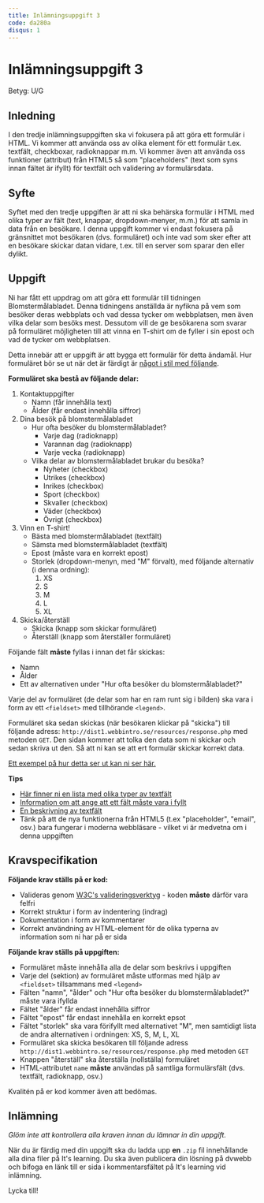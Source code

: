 ```yaml
---
title: Inlämningsuppgift 3
code: da280a
disqus: 1
---
```


# Inlämningsuppgift 3

Betyg: U/G

## Inledning

I den tredje inlämningsuppgiften ska vi fokusera på att göra ett formulär i HTML. Vi kommer att använda oss av olika element för ett formulär t.ex. textfält, checkboxar, radioknappar m.m. Vi kommer även att använda oss funktioner (attribut) från HTML5 så som "placeholders" (text som syns innan fältet är ifyllt) för textfält och validering av formulärsdata.

## Syfte

Syftet med den tredje uppgiften är att ni ska behärska formulär i HTML med olika typer av fält (text, knappar, dropdown-menyer, m.m.) för att samla in data från en besökare. I denna uppgift kommer vi endast fokusera på gränsnittet mot besökaren (dvs. formuläret) och inte vad som sker efter att en besökare skickar datan vidare, t.ex. till en server som sparar den eller dylikt.

## Uppgift

Ni har fått ett uppdrag om att göra ett formulär till tidningen Blomstermålabladet. Denna tidningens anställda är nyfikna på vem som besöker deras webbplats och vad dessa tycker om webbplatsen, men även vilka delar som besöks mest. Dessutom vill de ge besökarena som svarar på formuläret möjligheten till att vinna en T-shirt om de fyller i sin epost och vad de tycker om webbplatsen.

Detta innebär att er uppgift är att bygga ett formulär för detta ändamål. Hur formuläret bör se ut när det är färdigt är [något i stil med följande](/assets/material/da280a_inl3_form.png).

**Formuläret ska bestå av följande delar:**

1. Kontaktuppgifter
    * Namn (får innehålla text)
    * Ålder (får endast innehålla siffror)
2. Dina besök på blomstermålabladet
    * Hur ofta besöker du blomstermålabladet?
        * Varje dag (radioknapp)
        * Varannan dag (radioknapp)
        * Varje vecka (radioknapp)
    * Vilka delar av blomstermålabladet brukar du besöka?
        * Nyheter (checkbox)
        * Utrikes (checkbox)
        * Inrikes (checkbox)
        * Sport (checkbox)
        * Skvaller (checkbox)
        * Väder (checkbox)
        * Övrigt (checkbox)
3. Vinn en T-shirt!
    * Bästa med blomstermålabladet (textfält)
    * Sämsta med blomstermålabladet (textfält)
    * Epost (måste vara en korrekt epost)
    * Storlek (dropdown-menyn, med "M" förvalt), med följande alternativ (i denna ordning):
        1. XS
        2. S
        3. M
        4. L
        5. XL
4. Skicka/återställ
    * Skicka (knapp som skickar formuläret)
    * Återställ (knapp som återställer formuläret)

Följande fält **måste** fyllas i innan det får skickas:

* Namn
* Ålder
* Ett av alternativen under "Hur ofta besöker du blomstermålabladet?"

Varje del av formuläret (de delar som har en ram runt sig i bilden) ska vara i form av ett `<fieldset>` med tillhörande `<legend>`.

Formuläret ska sedan skickas (när besökaren klickar på "skicka") till följande adress: `http://dist1.webbintro.se/resources/response.php` med metoden `GET`. Den sidan kommer att tolka den data som ni skickar och sedan skriva ut den. Så att ni kan se att ert formulär skickar korrekt data.

[Ett exempel på hur detta ser ut kan ni ser här.](/assets/material/da280a_inl3_data.png)

**Tips**

* [Här finner ni en lista med olika typer av textfält](http://www.w3schools.com/tags/att_input_type.asp)
* [Information om att ange att ett fält måste vara i fyllt](http://www.w3schools.com/tags/att_input_required.asp)
* [En beskrivning av textfält](http://www.w3schools.com/tags/att_input_placeholder.asp)
* Tänk på att de nya funktionerna från HTML5 (t.ex "placeholder", "email", osv.) bara fungerar i moderna webbläsare - vilket vi är medvetna om i denna uppgiften

## Kravspecifikation

**Följande krav ställs på er kod:**

* Valideras genom [W3C's valideringsverktyg](http://validator.w3.org) - koden **måste** därför vara felfri
* Korrekt struktur i form av indentering (indrag)
* Dokumentation i form av kommentarer
* Korrekt användning av HTML-element för de olika typerna av information som ni har på er sida

**Följande krav ställs på uppgiften:**

* Formuläret måste innehålla alla de delar som beskrivs i uppgiften
* Varje del (sektion) av formuläret måste utformas med hjälp av `<fieldset>` tillsammans med `<legend>`
* Fälten "namn", "ålder" och "Hur ofta besöker du blomstermålabladet?" måste vara ifyllda
* Fältet "ålder" får endast innehålla siffror
* Fältet "epost" får endast innehålla en korrekt epsot
* Fältet "storlek" ska vara förifyllt med alternativet "M", men samtidigt lista de andra alternativen i ordningen: XS, S, M, L, XL
* Formuläret ska skicka besökaren till följande adress `http://dist1.webbintro.se/resources/response.php` med metoden `GET`
* Knappen "återställ" ska återställa (nollställa) formuläret
* HTML-attributet `name` **måste** användas på samtliga formulärsfält (dvs. textfält, radioknapp, osv.)

Kvalitén på er kod kommer även att bedömas.

## Inlämning

*Glöm inte att kontrollera alla kraven innan du lämnar in din uppgift.*

När du är färdig med din uppgift ska du ladda upp **en** `.zip` fil innehållande alla dina filer på It's learning. Du ska även publicera din lösning på dvwebb och bifoga en länk till er sida i kommentarsfältet på It's learning vid inlämning.

Lycka till!
